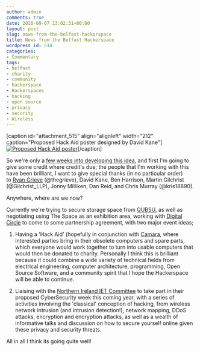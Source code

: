 ```yaml
---
author: admin
comments: true
date: 2010-09-07 13:02:31+00:00
layout: post
slug: news-from-the-belfast-hackerspace
title: News from the Belfast Hackerspace
wordpress_id: 514
categories:
- Commentary
tags:
- belfast
- charity
- community
- hackerspace
- Hackerspaces
- hacking
- open source
- privacy
- security
- Wireless
---
```


[caption id="attachment_515" align="alignleft" width="212" caption="Proposed Hack Aid poster designed by David Kane"][![Proposed Hack Aid poster](http://www.andrewbolster.info/wp-content/uploads/2010/09/Hack-Aid-212x300.jpg)](http://www.andrewbolster.info/2010/09/news-from-the-belfast-hackerspace/hack-aid/)[/caption]

So we're only a [few weeks into developing this idea](http://www.andrewbolster.info/2010/07/belfast_hackerspac/), and first I'm going to give some credit where credit's due; the people that I'm working with this have been brilliant, I want to give special thanks (in no particular order) to [Ryan Grieve](http://www.thegrieve.co.uk) (@thegrieve), David Kane, Ben Harrison, Martin Gilchrist (@Gilchrist_LLP), Jonny Milliken, Dan Reid, and Chris Murray (@kris18890).

Anywhere, where are we now?

<!-- more -->

Currently we're trying to secure storage space from [QUBSU](http://twitter.com/QUBSU), as well as negotiating using The Space as an exhibition area, working with [Digital Circle](http://digitalcircle.ning.com/) to come to some partnership agreement, with two major event ideas;



	
  1. Having a 'Hack Aid' (hopefully in conjunction with [Camara](http://camara.ie/web/), where interested parties bring in their obsolete computers and spare parts, which everyone would work together to turn into usable computers that would then be donated to charity. Personally I think this is brilliant because it could combine a wide variety of technical fields from electrical engineering, computer architecture, programming, Open Source Software, and a community spirit that I hope the Hackerspace will be able to continue.

	
  2. Liaising with the [Northern Ireland IET Committee](http://www.theiet.org/local/uk/n-ireland/index.cfm) to take part in their proposed CyberSecurity week this coming year, with a series of activities involving the 'classical' conception of hacking, from wireless network intrusion (and intrusion detection!), network mapping, DDoS attacks, encryption and encryption attacks, as well as a wealth of informative talks and discussion on how to secure yourself online given these privacy and security threats.


All in all I think its going quite well!
